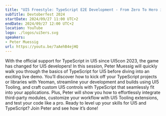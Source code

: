 ```yaml
---
title: "UI5 Freestyle: TypeScript E2E Development - From Zero To Hero in 1hr!"
subTitle: Devtoberfest 2024
startDate: 2024/09/27 11:00 UTC+2
endDate: 2024/09/27 12:00 UTC+2
location: YouTube
logo: ./logos/ui5ers.svg
speakers:
- Peter Muessig
url: https://youtu.be/7aAehB4ejHQ
---
```

With the official support for TypeScript in UI5 since UI5con 2023, the game has changed for UI5 developers! 
In this session, Peter Muessig will quickly walk you through the basics of TypeScript for UI5 before diving into an exciting live demo. 
You’ll discover how to kick off your TypeScript projects or libraries with Yeoman, streamline your development and builds using UI5 Tooling, 
and craft custom UI5 controls with TypeScript that seamlessly fit into your applications. Plus, Peter will show you how to effortlessly integrate third-party modules, 
customize your workflow with UI5 Tooling extensions, and test your code like a pro. Ready to level up your skills for UI5 and TypeScript? Join Peter and see how it’s done!
